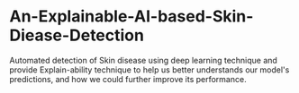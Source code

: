 # An-Explainable-AI-based-Skin-Diease-Detection
Automated detection of Skin disease using deep learning technique and provide Explain-ability technique to help us better understands our model's predictions, and how we could further improve its performance.
